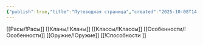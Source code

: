 ```yaml
---
{"publish":true,"title":"Путеводная страница","created":"2025-10-08T14:36:17.942+02:00","modified":"2025-10-09T00:08:36.762+02:00","cssclasses":""}
---
```



[[Расы/!Расы]]
[[Кланы/!Кланы]]
[[Классы/!Классы]]
[[Особенности/!Особенности]]
[[Оружие/!Оружие]]
[[!Способности ]]
